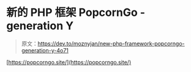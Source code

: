 # 新的 PHP 框架 PopcornGo - generation Y

> 原文：<https://dev.to/moznyjan/new-php-framework-popcorngo-generation-y-4o71>

[https://popcorngo.site/](https://popcorngo.site/)